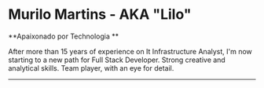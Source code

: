 # Murilo Martins - AKA "Lilo" 

**Apaixonado por Technologia **

After more than 15 years of experience on It Infrastructure Analyst, I'm
now starting to a new path for Full Stack Developer. Strong creative
and analytical skills. Team player, with an eye for detail.


 

---
